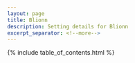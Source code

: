 ```yaml
---
layout: page
title: Blionn
description: Setting details for Blionn
excerpt_separator: <!--more-->
---
```


{% include table_of_contents.html %}
